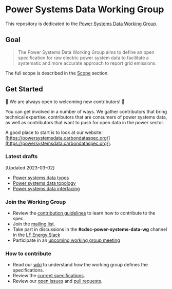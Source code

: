 # Power Systems Data Working Group

This repository is dedicated to the [Power Systems Data Working Group](https://powersystemsdata.carbondataspec.org/).

## Goal

> The Power Systems Data Working Group aims to define an open specification for raw electric power system data to facilitate a systematic and more accurate approach to report grid emissions.

The full scope is described in the [Scope](2_Scope.md) section.

## Get Started

👋 We are always open to welcoming new contributors! 👋

You can get involved in a number of ways. We gather contributors that bring technical expertise, contributors that are consumers of power systems data, as well as contributors that want to push for open data in the power sector.

A good place to start is to look at our website: [https://powersystemsdata.carbondataspec.org/](https://powersystemsdata.carbondataspec.org/).

### Latest drafts

[Updated 2023-03-02]

* [Power systems data types](https://github.com/carbon-data-specification/Power-Systems-Data/blob/main/datatypes.md)
* [Power systems data topology](https://github.com/carbon-data-specification/Power-Systems-Data/blob/main/topology.md)
* [Power systems data interfacing](https://github.com/carbon-data-specification/Power-Systems-Data/blob/main/interface.md)
### Join the Working Group

- Review the [contribution guidelines](https://github.com/carbon-data-specification/Power-Systems-Data/blob/main/CONTRIBUTING.md) to learn how to contribute to the spec.
- Join the [mailing list](https://lists.lfenergy.org/g/cdsc-power-system-data-wg).
- Take part in discussions in the **#cdsc-power-systems-data-wg** channel in the [LF Energy Slack](https://slack.lfenergy.org)
- Participate in an [upcoming working group meeting](https://lists.lfenergy.org/g/cdsc-power-systems-data-wg/calendar)

### How to contribute

- Read our [wiki](https://github.com/carbon-data-specification/Power-Systems-Data/wiki) to understand _how_ the working group defines the specifications.
- Review the [current specifications](https://powersystemsdata.carbondataspec.org/specs/).
- Review our [open issues](https://github.com/carbon-data-specification/Power-Systems-Data/issues) and [pull requests](https://github.com/carbon-data-specification/Power-Systems-Data/pulls).
